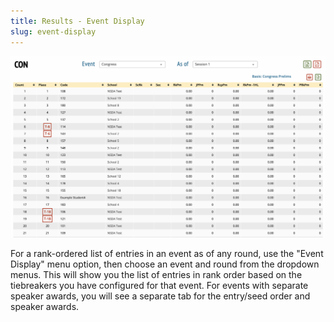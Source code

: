 ```yaml
---
title: Results - Event Display
slug: event-display
---
```


<img src="/screenshots/Results_-_Event_display.png" />

For a rank-ordered list of entries in an event as of any round, use the
"Event Display" menu option, then choose an event and round from the
dropdown menus. This will show you the list of entries in rank order
based on the tiebreakers you have configured for that event. For events
with separate speaker awards, you will see a separate tab for the
entry/seed order and speaker awards.
